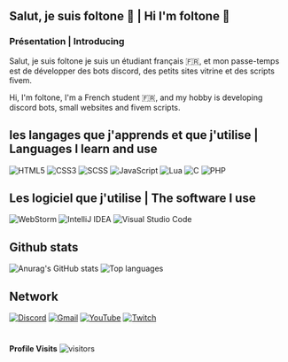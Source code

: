## Salut, je suis foltone 👋 | Hi I'm foltone 👋

### Présentation | Introducing
Salut, je suis foltone je suis un étudiant français 🇫🇷, et mon passe-temps est de développer des bots discord, des petits sites vitrine et des scripts fivem.

Hi, I'm foltone, I'm a French student 🇫🇷, and my hobby is developing discord bots, small websites and fivem scripts.

## les langages que j'apprends et que j'utilise | Languages I learn and use
![HTML5](https://img.shields.io/badge/html5-%23E34F26.svg?style=for-the-badge&logo=html5&logoColor=white)
![CSS3](https://img.shields.io/badge/css3-%231572B6.svg?style=for-the-badge&logo=css3&logoColor=white)
![SCSS](https://img.shields.io/badge/SASS-hotpink.svg?style=for-the-badge&logo=SASS&logoColor=white)
![JavaScript](https://img.shields.io/badge/javascript-%23323330.svg?style=for-the-badge&logo=javascript&logoColor=%23F7DF1E)
![Lua](https://img.shields.io/badge/lua-%232C2D72.svg?style=for-the-badge&logo=lua&logoColor=white)
![C](https://img.shields.io/badge/c-%2300599C.svg?style=for-the-badge&logo=c&logoColor=white)
![PHP](https://img.shields.io/badge/php-%23777BB4.svg?style=for-the-badge&logo=php&logoColor=white)

## Les logiciel que j'utilise | The software I use
![WebStorm](https://img.shields.io/badge/webstorm-143?style=for-the-badge&logo=webstorm&logoColor=white&color=black)
![IntelliJ IDEA](https://img.shields.io/badge/IntelliJIDEA-000000.svg?style=for-the-badge&logo=intellij-idea&logoColor=white)
![Visual Studio Code](https://img.shields.io/badge/Visual%20Studio%20Code-0078d7.svg?style=for-the-badge&logo=visual-studio-code&logoColor=white)

## Github stats
![Anurag's GitHub stats](https://github-readme-stats.vercel.app/api?username=foltone&show_icons=true&theme=algolia) ![Top languages](https://github-readme-stats.vercel.app/api/top-langs/?username=foltone&layout=compact&theme=algolia)

## Network
[![Discord](https://img.shields.io/badge/Discord-%237289DA.svg?style=for-the-badge&logo=discord&logoColor=white)](https://discord.com/invite/X9ReemrhKh)
[![Gmail](https://img.shields.io/badge/Gmail-D14836?style=for-the-badge&logo=gmail&logoColor=white)](https://mail.google.com/mail/u/4/?hl=fr&tf=cm&fs=1&to=foltonedev@gmail.com)
[![YouTube](https://img.shields.io/badge/YouTube-%23FF0000.svg?style=for-the-badge&logo=YouTube&logoColor=white)](https://www.youtube.com/channel/UCMbP42Mqwk3hwjp4ClZjeng)
[![Twitch](https://img.shields.io/badge/twitch-%239146FF.svg?style=for-the-badge&logo=Twitch&logoColor=white)](https://www.twitch.tv/foltone)

#
**Profile Visits**
![visitors](https://visitor-badge.glitch.me/badge?page_id=foltone.foltone)
